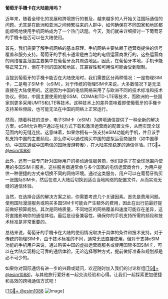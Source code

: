 **葡萄牙手機卡在大陆能用吗？**

近年来，随着全球化的发展和跨境旅行的普及，越来越多的人开始关注国际通信的问题。尤其是在欧洲和亚洲之间频繁往来的人群中，如何确保在不同国家和地区都能顺畅地使用手机网络成为了一个热门话题。今天，我们就来详细探讨一下葡萄牙的手機卡是否可以在大陆使用。

首先，我们需要了解手机网络的基本原理。手机网络主要依赖于运营商提供的信号覆盖和服务支持。葡萄牙的手机卡通常是由当地的电信运营商发行的，这些运营商的网络覆盖范围主要集中在葡萄牙及其周边地区。因此，在葡萄牙本地，手机卡能够正常工作，但在不同的国家和地区，其兼容性和可用性可能会受到限制。

当提到葡萄牙的手機卡能否在大陆使用时，我们需要区分两种情况：一是物理SIM卡，二是电子SIM卡（eSIM）。对于传统的物理SIM卡来说，大多数情况下是无法直接在大陆使用的。这是因为中国的电信网络采用了与欧洲不同的技术标准和技术协议。例如，中国主要使用的是GSM、CDMA和TD-LTE等技术，而欧洲的一些国家则更多采用UMTS和LTE等技术。这种技术上的差异意味着即使葡萄牙的手機卡支持某些频段，也可能无法在中国的网络上正常运行。

然而，随着科技的进步，电子SIM卡（eSIM）为跨境通信提供了一种全新的解决方案。eSIM允许用户通过在线方式下载和激活运营商的配置文件，从而实现全球范围内的无缝连接。这意味着，如果你拥有一张支持eSIM功能的手机，并且该手机支持中国的主要频段，那么你可以通过购买中国的虚拟运营商服务（如中国移动、中国联通或中国电信的国际漫游套餐），在大陆实现稳定的通信体验。[[TG💪+ @esim1088](https://t.me/s/esim1088)]

此外，还有一些专门针对国际用户的移动通信服务商，他们提供了在全球范围内使用的多国SIM卡服务。这些服务商通常会与多个国家的电信运营商合作，为用户提供一种便捷的方式来切换不同的网络环境。通过这类服务，用户可以在葡萄牙购买一张国际SIM卡，然后在进入大陆后切换到适合当地网络的配置文件，从而实现无缝的通信体验。

当然，在选择合适的解决方案之前，你需要考虑几个关键因素。首先是费用问题。使用国际漫游服务或购买多国SIM卡可能会产生额外的费用，因此在出行前最好提前做好预算规划。其次是网络质量，不同地区的网络覆盖和速度可能存在差异，这将直接影响你的通信体验。最后是设备兼容性，确保你的手机支持所需的频段和技术标准是非常重要的。

总结来说，葡萄牙的手機卡在大陆的使用情况取决于具体的条件和技术支持。对于传统的物理SIM卡，由于技术标准的不同，通常无法直接使用。但对于支持eSIM功能的手机用户来说，通过购买中国的虚拟运营商服务或使用国际多国SIM卡，可以在大陆实现稳定可靠的通信体验。无论选择哪种方式，提前做好准备和规划都是必不可少的。

如果你对国际通信有进一步的兴趣或疑问，欢迎随时加入我们的讨论群组[[TG💪+ @esim1088](https://t.me/s/esim1088)]，与其他旅行爱好者一起交流经验和心得。让我们一起探索更加便捷和高效的跨境通信方式吧！

[[TG💪+ @esim1088](https://t.me/s/esim1088) ![Image](https://i.postimg.cc/4NQfJmqS/Snipaste-2025-05-13-00-14-12.png)]
